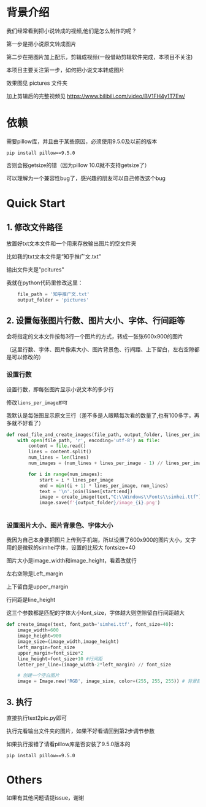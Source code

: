 # 背景介绍
我们经常看到把小说转成的视频,他们是怎么制作的呢？

第一步是把小说原文转成图片

第二步在把图片加上配乐，剪辑成视频(一般借助剪辑软件完成，本项目不关注)

本项目主要关注第一步，如何把小说文本转成图片

效果图见 pictures 文件夹

加上剪辑后的完整视频见 https://www.bilibili.com/video/BV1FH4y1T7Ew/

 
# 依赖
需要pillow库，并且由于某些原因，必须使用9.5.0及以前的版本

`pip install pillow==9.5.0`

否则会报getsize的错（因为pillow 10.0就不支持getsize了）

可以理解为一个兼容性bug了，感兴趣的朋友可以自己修改这个bug

# Quick Start
## 1. 修改文件路径
放置好txt文本文件和一个用来存放输出图片的空文件夹

比如我的txt文本文件是“知乎推广文.txt”

输出文件夹是"pcitures"

我就在python代码里修改这里：

```python
    file_path = '知乎推广文.txt'
    output_folder = 'pictures'
```

## 2. 设置每张图片行数、图片大小、字体、行间距等 

会将指定的文本文件按每3行一个图片的方式，转成一张张600x900的图片

（这里行数、字体、图片像素大小、图片背景色、行间距、上下留白，左右空隙都是可以修改的）


### 设置行数
设置行数，即每张图片显示小说文本的多少行

修改`liens_per_image即可`

我默认是每张图显示原文三行（差不多是人眼睛每次看的数量了,也有100多字，再多就不好看了）

```python
def read_file_and_create_images(file_path, output_folder, lines_per_image=3):
    with open(file_path, 'r', encoding='utf-8') as file:
        content = file.read()
        lines = content.split()
        num_lines = len(lines)
        num_images = (num_lines + lines_per_image - 1) // lines_per_image

        for i in range(num_images):
            start = i * lines_per_image
            end = min((i + 1) * lines_per_image, num_lines)
            text = '\n'.join(lines[start:end])
            image = create_image(text,"C:\\Windows\\Fonts\\simhei.ttf")
            image.save(f'{output_folder}/image_{i}.png')
           
```
### 设置图片大小、图片背景色、字体大小

我因为自己本身要把图片上传到手机端，所以设置了600x900的图片大小，文字用的是微软的simhei字体，设置的比较大 fontsize=40

图片大小是image_width和image_height，看着改就行

左右空隙是Left_margin

上下留白是upper_margin

行间距是line_height

这三个参数都是匹配的字体大小font_size，字体越大则空隙留白行间距越大

```python
def create_image(text, font_path='simhei.ttf', font_size=40):
    image_width=600
    image_height=900
    image_size=(image_width,image_height)
    left_margin=font_size
    upper_margin=font_size*2
    line_height=font_size+10 #行间距
    letter_per_line=(image_width-2*left_margin) // font_size

    # 创建一个空白图片
    image = Image.new('RGB', image_size, color=(255, 255, 255)) # 背景颜色在这里改

```

## 3. 执行
直接执行text2pic.py即可

执行完看输出文件夹的图片，如果不好看请回到第2步调节参数

如果执行报错了请看pillow库是否安装了9.5.0版本的

`pip install pillow==9.5.0`

# Others

如果有其他问题请提issue，谢谢
